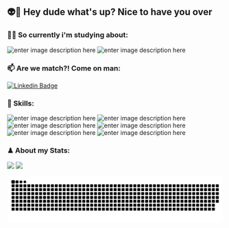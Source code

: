 ## 👽🖖 Hey dude what's up? Nice to have you over

### 👩‍💻 So currently i'm studying about:
![enter image description here](https://img.shields.io/badge/next.js-000000?style=for-the-badge&logo=nextdotjs&logoColor=white)
![enter image description here](https://img.shields.io/badge/GraphQl-E10098?style=for-the-badge&logo=graphql&logoColor=white)


### 📫 Are we match?! Come on man:
[![Linkedin Badge](https://img.shields.io/badge/-LinkedIn-blue?style=for-the-badge&logo=Linkedin&logoColor=white&link=https://www.linkedin.com/in/luccas-specht/)](https://www.linkedin.com/in/luccas-specht/)



### 🦾 Skills:
![enter image description here](https://img.shields.io/badge/-Javascript-F7DF1E?style=for-the-badge&logo=JavaScript&logoColor=black)
![enter image description here](https://shields.io/badge/TypeScript-3178C6?logo=TypeScript&logoColor=FFF&style=for-the-badge)
![enter image description here](https://img.shields.io/badge/-React-61DAFB?style=for-the-badge&logo=React&logoColor=white)
![enter image description here](https://img.shields.io/badge/styled--components-DB7093?style=for-the-badge&logo=styled-components&logoColor=white)
![enter image description here](https://img.shields.io/badge/Node.js-339933?style=for-the-badge&logo=nodedotjs&logoColor=white)
![enter image description here](https://img.shields.io/badge/PostgreSQL-316192?style=for-the-badge&logo=postgresql&logoColor=white)

### ♟ About my Stats:
<div>
  <img height="145em" src="https://github-readme-stats.vercel.app/api?username=luccas-specht&hide=contribs,issues&show_icons=true&theme=tokyonight&include_all_commits=true&count_private=true"/>
  <img height="145em" src="https://github-readme-stats.vercel.app/api/top-langs/?username=luccas-specht&hide=objective-c,python,html,css,ruby,starlark,shell,scss,handlebars&layout=compact&langs_count=7&theme=tokyonight"/>
  
  ![Snake animation](https://github.com/luccas-specht/luccas-specht/blob/output/github-contribution-grid-snake.svg)
</div>



